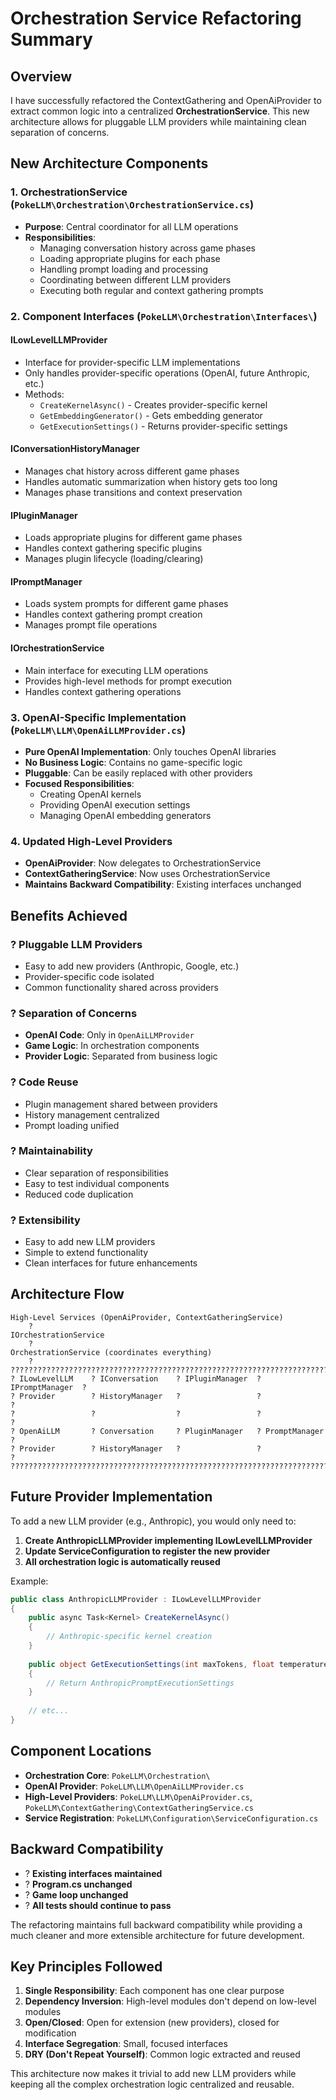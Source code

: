 # Orchestration Service Refactoring Summary

## Overview
I have successfully refactored the ContextGathering and OpenAiProvider to extract common logic into a centralized **OrchestrationService**. This new architecture allows for pluggable LLM providers while maintaining clean separation of concerns.

## New Architecture Components

### 1. **OrchestrationService** (`PokeLLM\Orchestration\OrchestrationService.cs`)
- **Purpose**: Central coordinator for all LLM operations
- **Responsibilities**:
  - Managing conversation history across game phases
  - Loading appropriate plugins for each phase
  - Handling prompt loading and processing
  - Coordinating between different LLM providers
  - Executing both regular and context gathering prompts

### 2. **Component Interfaces** (`PokeLLM\Orchestration\Interfaces\`)

#### **ILowLevelLLMProvider**
- Interface for provider-specific LLM implementations
- Only handles provider-specific operations (OpenAI, future Anthropic, etc.)
- Methods:
  - `CreateKernelAsync()` - Creates provider-specific kernel
  - `GetEmbeddingGenerator()` - Gets embedding generator
  - `GetExecutionSettings()` - Returns provider-specific settings

#### **IConversationHistoryManager**
- Manages chat history across different game phases
- Handles automatic summarization when history gets too long
- Manages phase transitions and context preservation

#### **IPluginManager**
- Loads appropriate plugins for different game phases
- Handles context gathering specific plugins
- Manages plugin lifecycle (loading/clearing)

#### **IPromptManager**
- Loads system prompts for different game phases
- Handles context gathering prompt creation
- Manages prompt file operations

#### **IOrchestrationService**
- Main interface for executing LLM operations
- Provides high-level methods for prompt execution
- Handles context gathering operations

### 3. **OpenAI-Specific Implementation** (`PokeLLM\LLM\OpenAiLLMProvider.cs`)
- **Pure OpenAI Implementation**: Only touches OpenAI libraries
- **No Business Logic**: Contains no game-specific logic
- **Pluggable**: Can be easily replaced with other providers
- **Focused Responsibilities**:
  - Creating OpenAI kernels
  - Providing OpenAI execution settings
  - Managing OpenAI embedding generators

### 4. **Updated High-Level Providers**
- **OpenAiProvider**: Now delegates to OrchestrationService
- **ContextGatheringService**: Now uses OrchestrationService
- **Maintains Backward Compatibility**: Existing interfaces unchanged

## Benefits Achieved

### ? **Pluggable LLM Providers**
- Easy to add new providers (Anthropic, Google, etc.)
- Provider-specific code isolated
- Common functionality shared across providers

### ? **Separation of Concerns**
- **OpenAI Code**: Only in `OpenAiLLMProvider`
- **Game Logic**: In orchestration components
- **Provider Logic**: Separated from business logic

### ? **Code Reuse**
- Plugin management shared between providers
- History management centralized
- Prompt loading unified

### ? **Maintainability**
- Clear separation of responsibilities
- Easy to test individual components
- Reduced code duplication

### ? **Extensibility**
- Easy to add new LLM providers
- Simple to extend functionality
- Clean interfaces for future enhancements

## Architecture Flow

```
High-Level Services (OpenAiProvider, ContextGatheringService)
    ?
IOrchestrationService
    ?
OrchestrationService (coordinates everything)
    ?
??????????????????????????????????????????????????????????????????????????
? ILowLevelLLM    ? IConversation    ? IPluginManager  ? IPromptManager  ?
? Provider        ? HistoryManager   ?                 ?                 ?
?                 ?                  ?                 ?                 ?
? OpenAiLLM       ? Conversation     ? PluginManager   ? PromptManager   ?
? Provider        ? HistoryManager   ?                 ?                 ?
??????????????????????????????????????????????????????????????????????????
```

## Future Provider Implementation

To add a new LLM provider (e.g., Anthropic), you would only need to:

1. **Create AnthropicLLMProvider implementing ILowLevelLLMProvider**
2. **Update ServiceConfiguration to register the new provider**
3. **All orchestration logic is automatically reused**

Example:
```csharp
public class AnthropicLLMProvider : ILowLevelLLMProvider
{
    public async Task<Kernel> CreateKernelAsync()
    {
        // Anthropic-specific kernel creation
    }
    
    public object GetExecutionSettings(int maxTokens, float temperature, bool enableFunctionCalling)
    {
        // Return AnthropicPromptExecutionSettings
    }
    
    // etc...
}
```

## Component Locations

- **Orchestration Core**: `PokeLLM\Orchestration\`
- **OpenAI Provider**: `PokeLLM\LLM\OpenAiLLMProvider.cs`
- **High-Level Providers**: `PokeLLM\LLM\OpenAiProvider.cs`, `PokeLLM\ContextGathering\ContextGatheringService.cs`
- **Service Registration**: `PokeLLM\Configuration\ServiceConfiguration.cs`

## Backward Compatibility

- ? **Existing interfaces maintained**
- ? **Program.cs unchanged**
- ? **Game loop unchanged**
- ? **All tests should continue to pass**

The refactoring maintains full backward compatibility while providing a much cleaner and more extensible architecture for future development.

## Key Principles Followed

1. **Single Responsibility**: Each component has one clear purpose
2. **Dependency Inversion**: High-level modules don't depend on low-level modules
3. **Open/Closed**: Open for extension (new providers), closed for modification
4. **Interface Segregation**: Small, focused interfaces
5. **DRY (Don't Repeat Yourself)**: Common logic extracted and reused

This architecture now makes it trivial to add new LLM providers while keeping all the complex orchestration logic centralized and reusable.